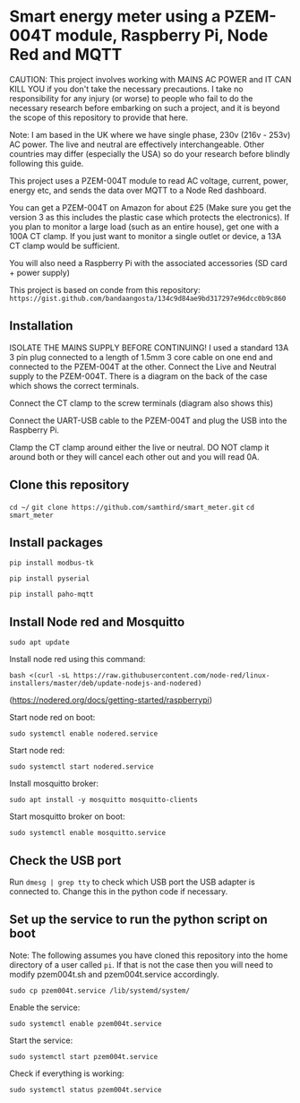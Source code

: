 # Smart energy meter using a PZEM-004T module, Raspberry Pi, Node Red and MQTT

CAUTION: This project involves working with MAINS AC POWER and IT CAN KILL YOU if you don't take the necessary precautions. 
I take no responsibility for any injury (or worse) to people who fail to do the necessary 
research before embarking on such a project, and it is beyond the scope of this repository to provide that here.

Note: I am based in the UK where we have single phase, 230v (216v - 253v) AC power. The live and neutral are effectively interchangeable. Other countries may differ (especially the USA) so do your research before blindly following this guide.

This project uses a PZEM-004T module to read AC voltage, current, power, energy etc, and sends the data over MQTT to a Node Red dashboard.

You can get a PZEM-004T on Amazon for about £25 (Make sure you get the version 3 as this includes the plastic case which protects the electronics). If you plan to monitor a large load (such as an entire house), get one with a 100A CT clamp. If you just want to monitor a single outlet or device, a 13A CT clamp would be sufficient.

You will also need a Raspberry Pi with the associated accessories (SD card + power supply)

This project is based on conde from this repository: ```https://gist.github.com/bandaangosta/134c9d84ae9bd317297e96dcc0b9c860```

## Installation

ISOLATE THE MAINS SUPPLY BEFORE CONTINUING! I used a standard 13A 3 pin plug connected to a length of 1.5mm 3 core cable on one end and connected to the PZEM-004T at the other. Connect the Live and Neutral supply to the PZEM-004T. There is a diagram on the back of the case which shows the correct terminals.

Connect the CT clamp to the screw terminals (diagram also shows this)

Connect the UART-USB cable to the PZEM-004T and plug the USB into the Raspberry Pi.

Clamp the CT clamp around either the live or neutral. DO NOT clamp it around both or they will cancel each other out and you will read 0A.

## Clone this repository

```cd ~/```
```git clone https://github.com/samthird/smart_meter.git```
```cd smart_meter```

## Install packages

```pip install modbus-tk```

```pip install pyserial```

```pip install paho-mqtt```

## Install Node red and Mosquitto

```sudo apt update```

Install node red using this command:

```bash <(curl -sL https://raw.githubusercontent.com/node-red/linux-installers/master/deb/update-nodejs-and-nodered)```

(https://nodered.org/docs/getting-started/raspberrypi)

Start node red on boot:

```sudo systemctl enable nodered.service```

Start node red:

```sudo systemctl start nodered.service```

Install mosquitto broker:

```sudo apt install -y mosquitto mosquitto-clients```

Start mosquitto broker on boot:

```sudo systemctl enable mosquitto.service```

## Check the USB port

Run ```dmesg | grep tty``` to check which USB port the USB adapter is connected to. Change this in the python code if necessary.

## Set up the service to run the python script on boot

Note: The following assumes you have cloned this repository into the home directory of a user called ```pi```. If that is not the case then you will need to modify pzem004t.sh and pzem004t.service accordingly.

```sudo cp pzem004t.service /lib/systemd/system/```

Enable the service:

```sudo systemctl enable pzem004t.service```

Start the service:

```sudo systemctl start pzem004t.service```

Check if everything is working:

```sudo systemctl status pzem004t.service```
